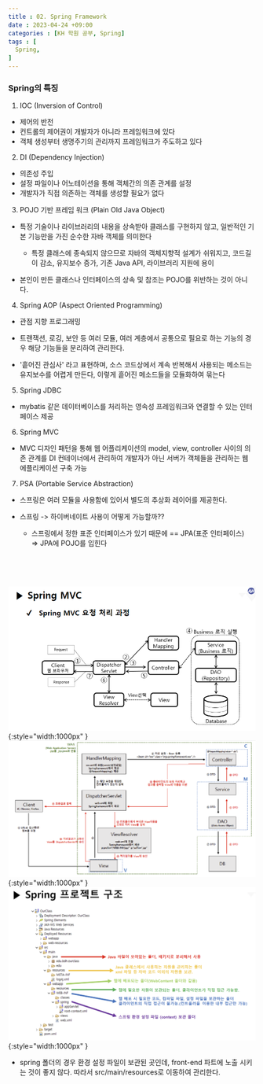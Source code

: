 ```yaml
---
title : 02. Spring Framework
date : 2023-04-24 +09:00
categories : [KH 학원 공부, Spring]
tags : [
  Spring,
]
---
```

<!-- ![](/assets/img/Spring/aaaa.png){:style="border:1px solid #eaeaea; border-radius: 7px; padding: 0px;" } -->
<!-- ![](/assets/img/Spring/2-1.png){:style="width:1000px" } -->

### Spring의 특징

1) IOC (Inversion of Control)
- 제어의 반전
- 컨트롤의 제어권이 개발자가 아니라 프레임워크에 있다
- 객체 생성부터 생명주기의 관리까지 프레임워크가 주도하고 있다

2) DI (Dependency Injection)
- 의존성 주입
- 설정 파일이나 어노테이션을 통해 객체간의 의존 관계를 설정
- 개발자가 직접 의존하는 객체를 생성할 필요가 없다

3) POJO 기반 프레임 워크 (Plain Old Java Object)
- 특정 기술이나 라이브러리의 내용을 상속받아 클래스를 구현하지 않고, 일반적인 기본 기능만을 가진 순수한 자바 객체를 의미한다
  - 특정 클래스에 종속되지 않으므로 자바의 객체지향적 설계가 쉬워지고, 코드길이 감소, 유지보수 증가, 기존 Java API, 라이브러리 지원에 용이

- 본인이 만든 클래스나 인터페이스의 상속 및 참조는 POJO를 위반하는 것이 아니다.

4) Spring AOP (Aspect Oriented Programming)
- 관점 지향 프로그래밍
- 트랜잭션, 로깅, 보안 등 여러 모듈, 여러 계층에서 공통으로 필요로 하는 기능의 경우 해당 기능들을 분리하여 관리한다.

- '흩어진 관심사' 라고 표현하며, 소스 코드상에서 계속 반복해서 사용되는 메소드는 유지보수를 어렵게 만든다, 이렇게 흩어진 메소드들을 모듈화하여 묶는다

5) Spring JDBC
- mybatis 같은 데이터베이스를 처리하는 영속성 프레임워크와 연결할 수 있는 인터페이스 제공

6) Spring MVC
- MVC 디자인 패턴을 통해 웹 어플리케이션의 model, view, controller 사이의 의존 관계를 DI 컨테이너에서 관리하여 개발자가 아닌 서버가 객체들을 관리하는 웹 에플리케이션 구축 가능

7) PSA (Portable Service Abstraction)
- 스프링은 여러 모듈을 사용함에 있어서 별도의 추상화 레이어를 제공한다.

- 스프링 -> 하이버네이트 사용이 어떻게 가능할까??
  - 스프링에서 정한 표준 인터페이스가 있기 때문에 == JPA(표준 인터페이스)    
    => JPA에 POJO를 입힌다

<br><br><br>

![](/assets/img/Spring/2-1.png){:style="width:1000px" }
![](/assets/img/Spring/2-2.png){:style="width:1000px" }
![](/assets/img/Spring/2-3.png){:style="width:1000px" }

- spring 폴더의 경우 환경 설정 파일이 보관된 곳인데, front-end 파트에 노출 시키는 것이 좋지 않다. 따라서 src/main/resources로 이동하여 관리한다.

